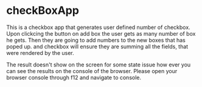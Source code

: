 # checkBoxApp

This is a checkbox app that generates user defined number of checkbox.
Upon clickcing the button on add box the user gets as many number of box he gets. Then they are going
to add numbers to the new boxes that has poped up. and checkbox will ensure they are summing all the fields,
that were rendered by the user.

The result doesn't show on the screen for some state issue how ever you can see the results on the
console of the browser. Please open your browser console through f12 and navigate to console.
